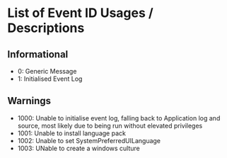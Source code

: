 # List of Event ID Usages / Descriptions

## Informational

- 0: Generic Message
- 1: Initialised Event Log

## Warnings

- 1000: Unable to initialise event log, falling back to Application log and source, most likely due to being run without elevated privileges
- 1001: Unable to install language pack
- 1002: Unable to set SystemPreferredUILanguage
- 1003: UNable to create a windows culture

